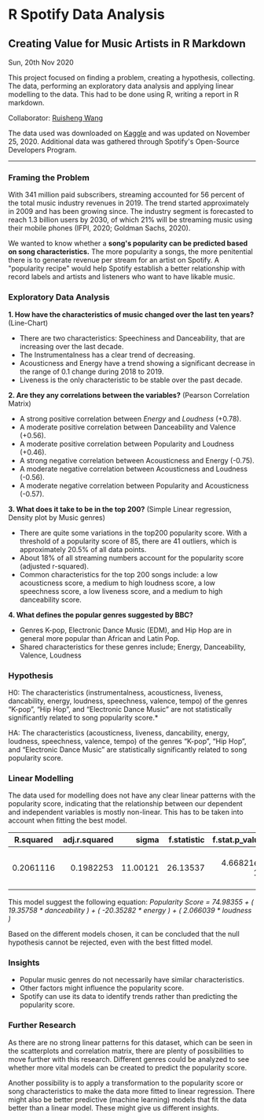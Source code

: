 # R Spotify Data Analysis
## Creating Value for Music Artists in R Markdown

Sun, 20th Nov 2020 

This project focused on finding a problem, creating a hypothesis, collecting. The data, performing an exploratory data analysis and applying linear modelling to the data. This had to be done using R, writing a report in R markdown.

Collaborator: [Ruisheng Wang](https://github.com/rishonwang) 

The data used was downloaded on [Kaggle](https://www.kaggle.com/yamaerenay/spotify-dataset-19212020-160k-tracks) and was updated on November 25, 2020. Additional data was gathered through Spotify's Open-Source Developers Program.

---
### Framing the Problem
With 341 million paid subscribers, streaming accounted for 56 percent of the total music industry revenues in 2019. The trend started approximately in 2009 and has been growing since. The industry segment is forecasted to reach 1.3 billion users by 2030, of which 21% will be streaming music using their mobile phones (IFPI, 2020; Goldman Sachs, 2020).

We wanted to know whether a **song's popularity can be predicted based on song characteristics.** The more popularity a songs, the more penitential there is to generate revenue per stream for an artist on Spotify. A "popularity recipe" would help Spotify establish a better relationship with record labels and artists and listeners who want to have likable music.

### Exploratory Data Analysis

**1. How have the characteristics of music changed over the last ten years?** (Line-Chart)
- There are two characteristics: Speechiness and Danceability, that are increasing over the last decade.
- The Instrumentalness has a clear trend of decreasing.
- Acousticness and Energy have a trend showing a significant decrease in the range of 0.1 change during 2018 to 2019.
- Liveness is the only characteristic to be stable over the past decade.

**2. Are they any correlations between the variables?** (Pearson Correlation Matrix)
- A strong positive correlation between *Energy* and *Loudness* (+0.78).
- A moderate positive correlation between Danceability and Valence (+0.56).
- A moderate positive correlation between Popularity and Loudness (+0.46).
- A strong negative correlation between Acousticness and Energy (-0.75).
- A moderate negative correlation between Acousticness and Loudness (-0.56).
- A moderate negative correlation between Popularity and Acousticness (-0.57).

**3. What does it take to be in the top 200?** (Simple Linear regression, Density plot by Music genres)
- There are quite some variations in the top200 popularity score. With a threshold of a popularity score of 85, there are 41 outliers, which is approximately 20.5% of all data points.
- About 18% of all streaming numbers account for the popularity score (adjusted r-squared).
- Common characteristics for the top 200 songs include: a low acousticness score, a medium to high loudness score, a low speechness score, a low liveness score, and a medium to high danceability score.

**4. What defines the popular genres suggested by BBC?**
- Genres K-pop, Electronic Dance Music (EDM), and Hip Hop are in general more popular than African and Latin Pop. 
- Shared characteristics for these genres include; Energy, Danceability, Valence, Loudness

### Hypothesis 

H0: The characteristics (instrumentalness, acousticness, liveness, dancability, energy, loudness, speechness, valence, tempo) of the genres “K-pop”, “Hip Hop”, and “Electronic Dance Music” are not statistically significantly related to song popularity score.*

HA: The characteristics (acousticness, liveness, dancability, energy, loudness, speechness, valence, tempo) of the genres “K-pop”, “Hip Hop”, and “Electronic Dance Music” are statistically significantly related to song popularity score.

### Linear Modelling 

The data used for modelling does not have any clear linear patterns with the popularity score, indicating that the relationship between our dependent and independent variables is mostly non-linear. This has to be taken into account when fitting the best model.

| R.squared  | adj.r.squared |   sigma  |f.statistic | f.stat.p_value | Coefficients | Formula       |
|------------| -------------:|---------:|-----------:|---------------:|-------------:| -------------:|
|  0.2061116 |  0.1982253    | 11.00121 | 26.13537	 | 4.66821e-15    |	 Accepted    | 	popularity ~ danceability + energy + loudness |

This model suggest the following equation: *Popularity Score =  74.98355 + ( 19.35758  * danceability ) + ( -20.35282 * energy ) + ( 2.066039 * loudness )*

Based on the different models chosen, it can be concluded that the null hypothesis cannot be rejected, even with the best fitted model.

### Insights
- Popular music genres do not necessarily have similar characteristics.
- Other factors might influence the popularity score.
- Spotify can use its data to identify trends rather than predicting the popularity score.

### Further Research 
As there are no strong linear patterns for this dataset, which can be seen in the scatterplots and correlation matrix, there are plenty of possibilities to move further with this research. Different genres could be analyzed to see whether more vital models can be created to predict the popularity score.

Another possibility is to apply a transformation to the popularity score or song characteristics to make the data more fitted to linear regression. There might also be better predictive (machine learning) models that fit the data better than a linear model. These might give us different insights.
